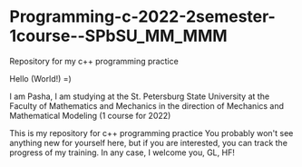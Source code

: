 # Programming-c-2022-2semester-1course--SPbSU_MM_MMM

Repository for my c++ programming practice

Hello (World!) =)

I am Pasha, I am studying at the St. Petersburg State University at the Faculty of Mathematics and Mechanics in the direction of Mechanics and Mathematical Modeling (1 course for 2022)

This is my repository for c++ programming practice
You probably won't see anything new for yourself here, but if you are interested, you can track the progress of my training. In any case, I welcome you, GL, HF!
